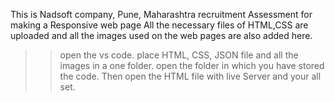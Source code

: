 This is Nadsoft company, Pune, Maharashtra recruitment Assessment for making a Responsive web page
All the necessary files of HTML,CSS are uploaded and all the images used on the web pages are also added here.
>> open the vs code.
>> place HTML, CSS, JSON file and all the images in a one folder.
>> open the folder in which you have stored the code.
>> Then open the HTML file with live Server and your all set.
